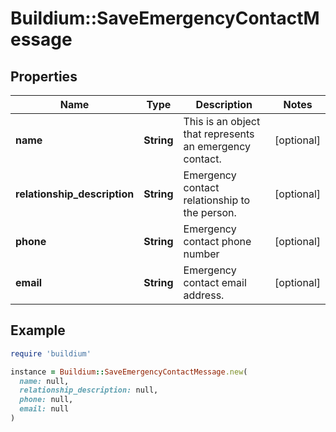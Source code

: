 # Buildium::SaveEmergencyContactMessage

## Properties

| Name | Type | Description | Notes |
| ---- | ---- | ----------- | ----- |
| **name** | **String** | This is an object that represents an emergency contact. | [optional] |
| **relationship_description** | **String** | Emergency contact relationship to the person. | [optional] |
| **phone** | **String** | Emergency contact phone number | [optional] |
| **email** | **String** | Emergency contact email address. | [optional] |

## Example

```ruby
require 'buildium'

instance = Buildium::SaveEmergencyContactMessage.new(
  name: null,
  relationship_description: null,
  phone: null,
  email: null
)
```

